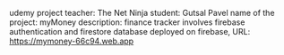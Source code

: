 udemy project
teacher: The Net Ninja
student: Gutsal Pavel
name of the project: myMoney
description: finance tracker
involves firebase authentication and firestore database
deployed on firebase, URL:
https://mymoney-66c94.web.app
